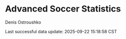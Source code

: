# Advanced Soccer Statistics
Denis Ostroushko

<!-- gfm -->

Last successful data update: 2025-09-22 15:18:58 CST
